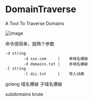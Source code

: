 # DomainTraverse
A Tool To Traverse Domains

![image](https://user-images.githubusercontent.com/72005182/148521368-be7d466d-87e9-4949-b545-10d544f8c5a9.png)




命令很简单，就两个参数
```Usage of DomainTraverse.exe:
-d string
        -d xxx.com     |    单域名爆破
        -d domains.txt |    多域名爆破
-l string
        -l dic.txt     |    导入词典
```

golang 域名爆破 子域名爆破 

subdomains brute
